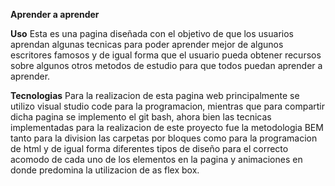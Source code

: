 **Aprender a aprender**

**Uso**
Esta es una pagina diseñada con el objetivo de que los usuarios aprendan algunas tecnicas para poder aprender mejor de algunos escritores famosos y de igual forma que el usuario pueda obtener recursos sobre algunos otros metodos de estudio para que todos puedan aprender a aprender.

**Tecnologias**
Para la realizacion de esta pagina web principalmente se utilizo visual studio code para la programacion, mientras que para compartir dicha pagina se implemento el git bash, ahora bien las tecnicas implementadas para la realizacion de este proyecto fue la metodologia BEM tanto para la division las carpetas por bloques como para la programacion de html y de igual forma diferentes tipos de diseño para el correcto acomodo de cada uno de los elementos en la pagina y animaciones en donde predomina la utilizacion de as flex box.
